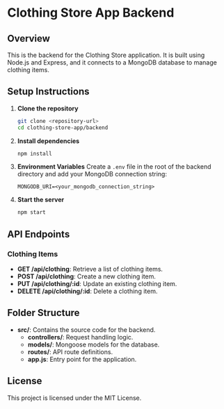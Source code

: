 # Clothing Store App Backend

## Overview
This is the backend for the Clothing Store application. It is built using Node.js and Express, and it connects to a MongoDB database to manage clothing items.

## Setup Instructions

1. **Clone the repository**
   ```bash
   git clone <repository-url>
   cd clothing-store-app/backend
   ```

2. **Install dependencies**
   ```bash
   npm install
   ```

3. **Environment Variables**
   Create a `.env` file in the root of the backend directory and add your MongoDB connection string:
   ```
   MONGODB_URI=<your_mongodb_connection_string>
   ```

4. **Start the server**
   ```bash
   npm start
   ```

## API Endpoints

### Clothing Items

- **GET /api/clothing**: Retrieve a list of clothing items.
- **POST /api/clothing**: Create a new clothing item.
- **PUT /api/clothing/:id**: Update an existing clothing item.
- **DELETE /api/clothing/:id**: Delete a clothing item.

## Folder Structure

- **src/**: Contains the source code for the backend.
  - **controllers/**: Request handling logic.
  - **models/**: Mongoose models for the database.
  - **routes/**: API route definitions.
  - **app.js**: Entry point for the application.

## License
This project is licensed under the MIT License.